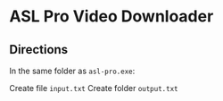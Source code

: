 # ASL Pro Video Downloader

## Directions

In the same folder as `asl-pro.exe`:

Create file `input.txt`
Create folder `output.txt`
